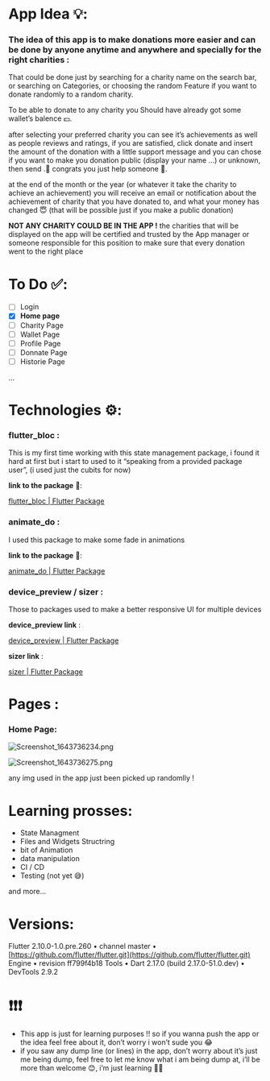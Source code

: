# App Idea 💡:

### The idea of this app is to make donations more easier and can be done by anyone anytime and anywhere and specially for the right charities :

That could be done just by searching for a charity name on the search bar, or searching on Categories, or choosing the random Feature if you want to donate randomly to a random charity.

To be able to donate to any charity you Should have already got some wallet’s balence 💵.

after selecting your preferred charity you can see it’s achievements as well as people reviews and ratings, if you are satisfied, click donate and insert the amount of the donation with a little support message and you can chose if you want to make you donation public (display your name ...) or unknown, then send .🎉 congrats you just help someone 🎉.

at the end of the month or the year (or whatever it take the charity to achieve an achievement) you will receive an email or notification about the achievement of charity that you have donated to, and what your money has changed 😇 (that will be possible just if you make a public donation)

**NOT ANY CHARITY COULD BE IN THE APP !** the charities that will be displayed on the app will be certified and trusted by the App manager or someone responsible for this position to make sure that every donation went to the right place

# To Do ✅:

- [ ] Login
- [x] **Home page**
- [ ] Charity Page
- [ ] Wallet Page
- [ ] Profile Page
- [ ] Donnate Page
- [ ] Historie Page

...

# Technologies ⚙:

### flutter_bloc :

This is my first time working with this state management package, i found it hard at first but i start to used to it “speaking from a provided package user”, (i used just the cubits for now)

**link to the package** 🔗:

[flutter_bloc | Flutter Package](https://pub.dev/packages/flutter_bloc)

### animate_do :

I used this package to make some fade in animations

**link to the package** 🔗:

[animate_do | Flutter Package](https://pub.dev/packages/animate_do)

### device_preview / sizer :

Those to packages used to make a better responsive UI for multiple devices

**device_preview link** :

[device_preview | Flutter Package](https://pub.dev/packages/device_preview)

**sizer link** :

[sizer | Flutter Package](https://pub.dev/packages/sizer)

# Pages :

### Home Page:

![Screenshot_1643736234.png](Help%20App%209f2d295b4dc74b74a37bb4a469a3abf0/Screenshot_1643736234.png)

![Screenshot_1643736275.png](Help%20App%209f2d295b4dc74b74a37bb4a469a3abf0/Screenshot_1643736275.png)

any img used in the app just been picked up randomlly !

# Learning prosses:

- State Managment
- Files and Widgets Structring
- bit of Animation
- data manipulation
- CI / CD
- Testing (not yet 😅)

and more...

# Versions:

Flutter 2.10.0-1.0.pre.260 • channel master • [https://github.com/flutter/flutter.git](https://github.com/flutter/flutter.git)
Engine • revision ff799f4b18
Tools • Dart 2.17.0 (build 2.17.0-51.0.dev) • DevTools 2.9.2

# ❗❗❗

- This app is just for learning purposes !! so if you wanna push the app or the idea feel free about it, don’t worry i won’t sude you 😂
- if you saw any dump line (or lines) in the app, don’t worry about it’s just me being dump, feel free to let me know what i am being dump at, i’ll be more than welcome 😊, i’m just learning 🤷‍♂️
